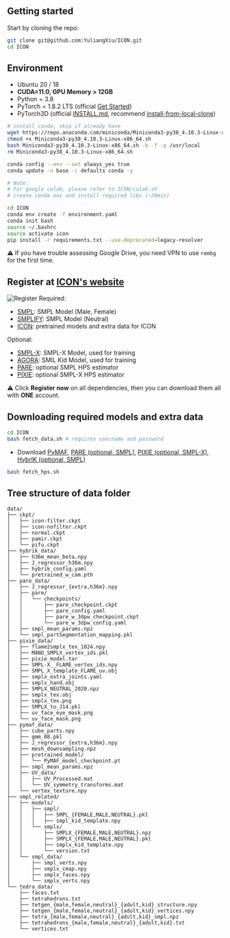 ## Getting started

Start by cloning the repo:

```bash
git clone git@github.com:YuliangXiu/ICON.git
cd ICON
```  

## Environment
  * Ubuntu 20 / 18
  * **CUDA=11.0, GPU Memory > 12GB** 
  * Python = 3.8
  * PyTorch = 1.8.2 LTS (official [Get Started](https://pytorch.org/get-started/locally/))
  * PyTorch3D (official [INSTALL.md](https://github.com/facebookresearch/pytorch3d/blob/main/INSTALL.md), recommend [install-from-local-clone](https://github.com/facebookresearch/pytorch3d/blob/main/INSTALL.md#2-install-from-a-local-clone))

```bash
# install conda, skip if already have
wget https://repo.anaconda.com/miniconda/Miniconda3-py38_4.10.3-Linux-x86_64.sh
chmod +x Miniconda3-py38_4.10.3-Linux-x86_64.sh
bash Miniconda3-py38_4.10.3-Linux-x86_64.sh -b -f -p /usr/local
rm Miniconda3-py38_4.10.3-Linux-x86_64.sh

conda config --env --set always_yes true
conda update -n base -c defaults conda -y

# Note: 
# For google colab, please refer to ICON/colab.sh
# create conda env and install required libs (~20min)

cd ICON
conda env create -f environment.yaml
conda init bash
source ~/.bashrc
source activate icon
pip install -r requirements.txt --use-deprecated=legacy-resolver
```


:warning: If you have trouble assessing Google Drive, you need VPN to use `rembg` for the first time.

## Register at [ICON's website](https://icon.is.tue.mpg.de/)

![Register](../assets/register.png)
Required:
  * [SMPL](http://smpl.is.tue.mpg.de/):  SMPL Model (Male, Female)
  * [SMPLIFY](http://smplify.is.tue.mpg.de/): SMPL Model (Neutral)
  * [ICON](https://icon.is.tue.mpg.de/): pretrained models and extra data for ICON

Optional:
  * [SMPL-X](http://smpl-x.is.tue.mpg.de/): SMPL-X Model, used for training
  * [AGORA](https://agora.is.tue.mpg.de/): SMIL Kid Model, used for training
  * [PARE](https://pare.is.tue.mpg.de/): optional SMPL HPS estimator
  * [PIXIE](https://pixie.is.tue.mpg.de/): optional SMPL-X HPS estimator


:warning: Click **Register now** on all dependencies, then you can download them all with **ONE** account.

## Downloading required models and extra data
  ```bash
  cd ICON
  bash fetch_data.sh # requires username and password
  ```
  * Download [PyMAF](https://github.com/HongwenZhang/PyMAF#necessary-files), [PARE (optional, SMPL)](https://github.com/mkocabas/PARE#demo), [PIXIE (optional, SMPL-X)](https://pixie.is.tue.mpg.de/), [HybrIK (optional, SMPL)](https://github.com/Jeff-sjtu/HybrIK)
  
  ```bash
  bash fetch_hps.sh
  ```


## Tree structure of **data** folder

```
data/
├── ckpt/
│   ├── icon-filter.ckpt
│   ├── icon-nofilter.ckpt
│   ├── normal.ckpt
│   ├── pamir.ckpt
│   └── pifu.ckpt
├── hybrik_data/
│   ├── h36m_mean_beta.npy
│   ├── J_regressor_h36m.npy
│   ├── hybrik_config.yaml
│   └── pretrained_w_cam.pth
├── pare_data/
│   ├── J_regressor_{extra,h36m}.npy
│   ├── pare/
│   │   └── checkpoints/
│   │       ├── pare_checkpoint.ckpt
│   │       ├── pare_config.yaml
│   │       ├── pare_w_3dpw_checkpoint.ckpt
│   │       └── pare_w_3dpw_config.yaml
│   ├── smpl_mean_params.npz
│   └── smpl_partSegmentation_mapping.pkl
├── pixie_data/
│   ├── flame2smplx_tex_1024.npy
│   ├── MANO_SMPLX_vertex_ids.pkl
│   ├── pixie_model.tar
│   ├── SMPL-X__FLAME_vertex_ids.npy
│   ├── SMPL_X_template_FLAME_uv.obj
│   ├── smplx_extra_joints.yaml
│   ├── smplx_hand.obj
│   ├── SMPLX_NEUTRAL_2020.npz
│   ├── smplx_tex.obj
│   ├── smplx_tex.png
│   ├── SMPLX_to_J14.pkl
│   ├── uv_face_eye_mask.png
│   └── uv_face_mask.png
├── pymaf_data/
│   ├── cube_parts.npy
│   ├── gmm_08.pkl
│   ├── J_regressor_{extra,h36m}.npy
│   ├── mesh_downsampling.npz
│   ├── pretrained_model/
│   │   └── PyMAF_model_checkpoint.pt
│   ├── smpl_mean_params.npz
│   ├── UV_data/
│   │   ├── UV_Processed.mat
│   │   └── UV_symmetry_transforms.mat
│   └── vertex_texture.npy
├── smpl_related/
│   ├── models/
│   │   ├── smpl/
│   │   │   ├── SMPL_{FEMALE,MALE,NEUTRAL}.pkl
│   │   │   ├── smpl_kid_template.npy
│   │   └── smplx/
│   │       ├── SMPLX_{FEMALE,MALE,NEUTRAL}.npz
│   │       ├── SMPLX_{FEMALE,MALE,NEUTRAL}.pkl
│   │       ├── smplx_kid_template.npy
│   │       └── version.txt
│   └── smpl_data/
│       ├── smpl_verts.npy
│       ├── smplx_cmap.npy
│       ├── smplx_faces.npy
│       └── smplx_verts.npy
└── tedra_data/
    ├── faces.txt
    ├── tetrahedrons.txt
    ├── tetgen_{male,female,neutral}_{adult,kid}_structure.npy
    ├── tetgen_{male,female,neutral}_{adult,kid}_vertices.npy
    ├── tetra_{male,female,neutral}_{adult,kid}_smpl.npz
    ├── tetrahedrons_{male,female,neutral}_{adult,kid}.txt
    └── vertices.txt
```

